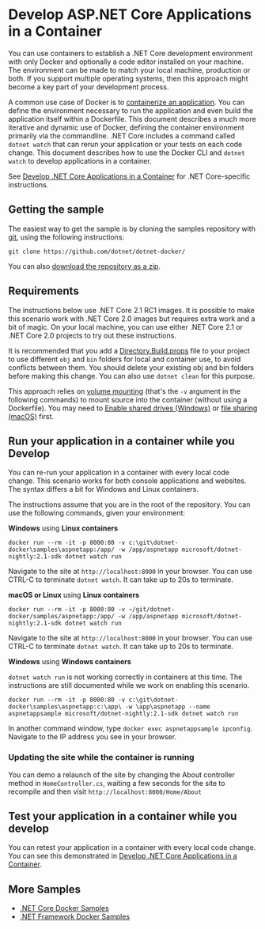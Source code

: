 # Develop ASP.NET Core Applications in a Container

You can use containers to establish a .NET Core development environment with only Docker and optionally a code editor installed on your machine. The environment can be made to match your local machine, production or both. If you support multiple operating systems, then this approach might become a key part of your development process.

A common use case of Docker is to [containerize an application](README.md). You can define the environment necessary to run the application and even build the application itself within a Dockerfile. This document describes a much more iterative and dynamic use of Docker, defining the container environment primarily via the commandline. .NET Core includes a command called `dotnet watch` that can rerun your application or your tests on each code change. This document describes how to use the Docker CLI and `dotnet watch` to develop applications in a container.

See [Develop .NET Core Applications in a Container](../dotnetapp/dotnet-docker-dev-in-container.md) for .NET Core-specific instructions.

## Getting the sample

The easiest way to get the sample is by cloning the samples repository with [git](https://git-scm.com/downloads), using the following instructions:

```console
git clone https://github.com/dotnet/dotnet-docker/
```

You can also [download the repository as a zip](https://github.com/dotnet/dotnet-docker/archive/master.zip).

## Requirements

The instructions below use .NET Core 2.1 RC1 images. It is possible to make this scenario work with .NET Core 2.0 images but requires extra work and a bit of magic. On your local machine, you can use either .NET Core 2.1 or .NET Core 2.0 projects to try out these instructions.

It is recommended that you add a [Directory.Build.props](Directory.Build.props) file to your project to use different `obj` and `bin` folders for local and container use, to avoid conflicts between them. You should delete your existing obj and bin folders before making this change. You can also use `dotnet clean` for this purpose.

This approach relies on [volume mounting](https://docs.docker.com/engine/admin/volumes/volumes/) (that's the `-v` argument in the following commands) to mount source into the container (without using a Dockerfile). You may need to [Enable shared drives (Windows)](https://docs.docker.com/docker-for-windows/#shared-drives) or [file sharing (macOS)](https://docs.docker.com/docker-for-mac/#file-sharing) first.

## Run your application in a container while you Develop

You can re-run your application in a container with every local code change. This scenario works for both console applications and websites. The syntax differs a bit for Windows and Linux containers.

The instructions assume that you are in the root of the repository. You can use the following commands, given your environment:

**Windows** using **Linux containers**

```console
docker run --rm -it -p 8000:80 -v c:\git\dotnet-docker\samples\aspnetapp:/app/ -w /app/aspnetapp microsoft/dotnet-nightly:2.1-sdk dotnet watch run
```

Navigate to the site at `http://localhost:8000` in your browser. You can use CTRL-C to terminate `dotnet watch`. It can take up to 20s to terminate.

**macOS or Linux** using **Linux containers**

```console
docker run --rm -it -p 8000:80 -v ~/git/dotnet-docker/samples/aspnetapp:/app/ -w /app/aspnetapp microsoft/dotnet-nightly:2.1-sdk dotnet watch run
```

Navigate to the site at `http://localhost:8000` in your browser. You can use CTRL-C to terminate `dotnet watch`. It can take up to 20s to terminate.

**Windows** using **Windows containers**

`dotnet watch run` is not working correctly in containers at this time. The instructions are still documented while we work on enabling this scenario.

```console
docker run --rm -it -p 8000:80 -v c:\git\dotnet-docker\samples\aspnetapp:c:\app\ -w \app\aspnetapp --name aspnetappsample microsoft/dotnet-nightly:2.1-sdk dotnet watch run
```

In another command window, type `docker exec aspnetappsample ipconfig`. Navigate to the IP address you see in your browser.

### Updating the site while the container is running

You can demo a relaunch of the site by changing the About controller method in `HomeController.cs`, waiting a few seconds for the site to recompile and then visit `http://localhost:8000/Home/About`

## Test your application in a container while you develop

You can retest your application in a container with every local code change. You can see this demonstrated in [Develop .NET Core Applications in a Container](../dotnetapp/dotnet-docker-dev-in-container.md).

## More Samples

* [.NET Core Docker Samples](../README.md)
* [.NET Framework Docker Samples](https://github.com/microsoft/dotnet-framework-docker-samples/)
